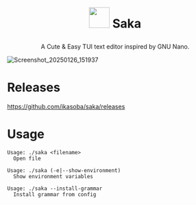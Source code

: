 <h1><p align=center><img width=48 height=48 src="https://github.com/user-attachments/assets/d3a2e249-05f5-4857-9d1b-0ff2745f08ca" /> Saka</p></h1>
<p align=center>
A Cute & Easy TUI text editor inspired by GNU Nano.

![Screenshot_20250126_151937](https://github.com/user-attachments/assets/6f18a0ba-885e-433b-a80b-2c265ab4f5d1)
</p>

# Releases

https://github.com/ikasoba/saka/releases

# Usage

```
Usage: ./saka <filename>
  Open file

Usage: ./saka (-e|--show-environment)
  Show environment variables

Usage: ./saka --install-grammar
  Install grammar from config
```
